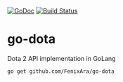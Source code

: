 [![GoDoc](https://godoc.org/github.com/FenixAra/go-dota?status.svg)](https://godoc.org/github.com/FenixAra/go-dota)
[![Build Status](https://circleci.com/gh/FenixAra/go-dota.svg?&style=shield&circle-token=c211e261b26185d0ca7a2efd05b61bf39bdb177a)](https://circleci.com/gh/FenixAra/go-dota.svg?&style=shield&circle-token=c211e261b26185d0ca7a2efd05b61bf39bdb177a)

# go-dota

Dota 2 API implementation in GoLang


    go get github.com/FenixAra/go-dota
